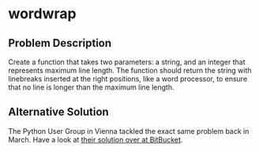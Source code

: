 wordwrap
========

Problem Description
-------------------

Create a function that takes two parameters: a string, and an integer that
represents maximum line length.  The function should return the string with
linebreaks inserted at the right positions, like a word processor, to ensure
that no line is longer than the maximum line length.

Alternative Solution
--------------------

The Python User Group in Vienna tackled the exact same problem back in March.
Have a look at [their solution over at BitBucket][1].

[1]: https://bitbucket.org/pyugat/pythondojo/src/default/WordWrap2/
